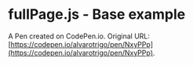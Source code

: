 # fullPage.js - Base example

A Pen created on CodePen.io. Original URL: [https://codepen.io/alvarotrigo/pen/NxyPPp](https://codepen.io/alvarotrigo/pen/NxyPPp).


